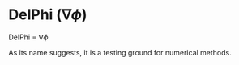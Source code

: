 # DelPhi ($\nabla \phi$)
DelPhi = $\nabla \phi$

As its name suggests, it is a testing ground for numerical methods.
